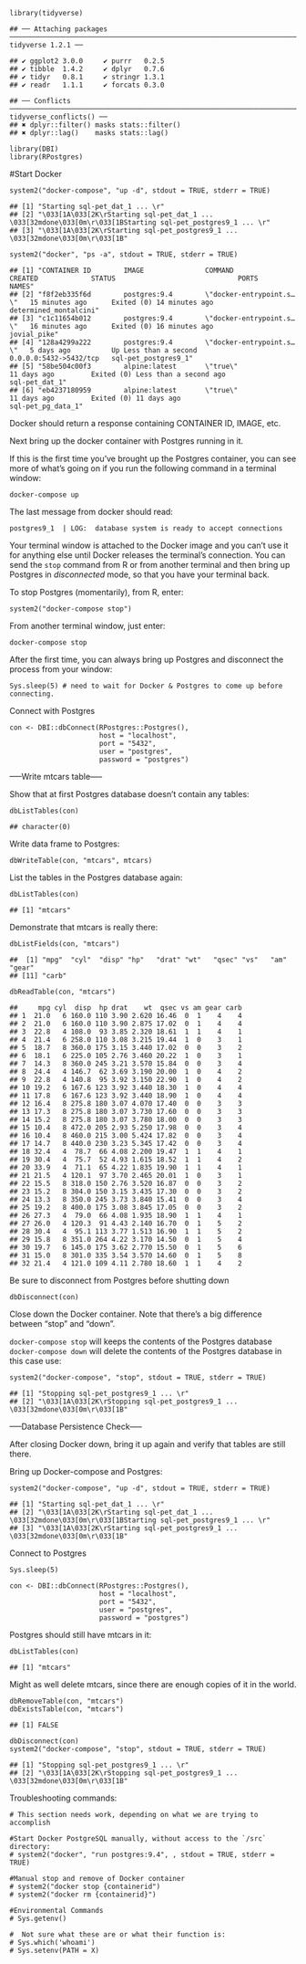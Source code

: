     library(tidyverse)

    ## ── Attaching packages ─────────────────────────────────────────────────────────────────────────────────────────────────────────────────── tidyverse 1.2.1 ──

    ## ✔ ggplot2 3.0.0     ✔ purrr   0.2.5
    ## ✔ tibble  1.4.2     ✔ dplyr   0.7.6
    ## ✔ tidyr   0.8.1     ✔ stringr 1.3.1
    ## ✔ readr   1.1.1     ✔ forcats 0.3.0

    ## ── Conflicts ────────────────────────────────────────────────────────────────────────────────────────────────────────────────────── tidyverse_conflicts() ──
    ## ✖ dplyr::filter() masks stats::filter()
    ## ✖ dplyr::lag()    masks stats::lag()

    library(DBI)
    library(RPostgres)

\#Start Docker

    system2("docker-compose", "up -d", stdout = TRUE, stderr = TRUE)

    ## [1] "Starting sql-pet_dat_1 ... \r"                                                                             
    ## [2] "\033[1A\033[2K\rStarting sql-pet_dat_1 ... \033[32mdone\033[0m\r\033[1BStarting sql-pet_postgres9_1 ... \r"
    ## [3] "\033[1A\033[2K\rStarting sql-pet_postgres9_1 ... \033[32mdone\033[0m\r\033[1B"

    system2("docker", "ps -a", stdout = TRUE, stderr = TRUE)

    ## [1] "CONTAINER ID        IMAGE               COMMAND                  CREATED             STATUS                              PORTS                    NAMES"                  
    ## [2] "f8f2eb335f6d        postgres:9.4        \"docker-entrypoint.s…\"   15 minutes ago      Exited (0) 14 minutes ago                                    determined_montalcini"
    ## [3] "c1c11654b012        postgres:9.4        \"docker-entrypoint.s…\"   16 minutes ago      Exited (0) 16 minutes ago                                    jovial_pike"          
    ## [4] "128a4299a222        postgres:9.4        \"docker-entrypoint.s…\"   5 days ago          Up Less than a second               0.0.0.0:5432->5432/tcp   sql-pet_postgres9_1"  
    ## [5] "58be504c00f3        alpine:latest       \"true\"                   11 days ago         Exited (0) Less than a second ago                            sql-pet_dat_1"        
    ## [6] "eb4237180959        alpine:latest       \"true\"                   11 days ago         Exited (0) 11 days ago                                       sql-pet_pg_data_1"

Docker should return a response containing CONTAINER ID, IMAGE, etc.

Next bring up the docker container with Postgres running in it.

If this is the first time you’ve brought up the Postgres container, you
can see more of what’s going on if you run the following command in a
terminal window:

`docker-compose up`

The last message from docker should read:

`postgres9_1  | LOG:  database system is ready to accept connections`

Your terminal window is attached to the Docker image and you can’t use
it for anything else until Docker releases the terminal’s connection.
You can send the `stop` command from R or from another terminal and then
bring up Postgres in *disconnected* mode, so that you have your terminal
back.

To stop Postgres (momentarily), from R, enter:

`system2("docker-compose stop")`

From another terminal window, just enter:

`docker-compose stop`

After the first time, you can always bring up Postgres and disconnect
the process from your window:

    Sys.sleep(5) # need to wait for Docker & Postgres to come up before connecting.

Connect with Postgres

    con <- DBI::dbConnect(RPostgres::Postgres(),
                          host = "localhost",
                          port = "5432",
                          user = "postgres",
                          password = "postgres")

—–Write mtcars table—–

Show that at first Postgres database doesn’t contain any tables:

    dbListTables(con)

    ## character(0)

Write data frame to Postgres:

    dbWriteTable(con, "mtcars", mtcars)

List the tables in the Postgres database again:

    dbListTables(con)

    ## [1] "mtcars"

Demonstrate that mtcars is really there:

    dbListFields(con, "mtcars")

    ##  [1] "mpg"  "cyl"  "disp" "hp"   "drat" "wt"   "qsec" "vs"   "am"   "gear"
    ## [11] "carb"

    dbReadTable(con, "mtcars")

    ##     mpg cyl  disp  hp drat    wt  qsec vs am gear carb
    ## 1  21.0   6 160.0 110 3.90 2.620 16.46  0  1    4    4
    ## 2  21.0   6 160.0 110 3.90 2.875 17.02  0  1    4    4
    ## 3  22.8   4 108.0  93 3.85 2.320 18.61  1  1    4    1
    ## 4  21.4   6 258.0 110 3.08 3.215 19.44  1  0    3    1
    ## 5  18.7   8 360.0 175 3.15 3.440 17.02  0  0    3    2
    ## 6  18.1   6 225.0 105 2.76 3.460 20.22  1  0    3    1
    ## 7  14.3   8 360.0 245 3.21 3.570 15.84  0  0    3    4
    ## 8  24.4   4 146.7  62 3.69 3.190 20.00  1  0    4    2
    ## 9  22.8   4 140.8  95 3.92 3.150 22.90  1  0    4    2
    ## 10 19.2   6 167.6 123 3.92 3.440 18.30  1  0    4    4
    ## 11 17.8   6 167.6 123 3.92 3.440 18.90  1  0    4    4
    ## 12 16.4   8 275.8 180 3.07 4.070 17.40  0  0    3    3
    ## 13 17.3   8 275.8 180 3.07 3.730 17.60  0  0    3    3
    ## 14 15.2   8 275.8 180 3.07 3.780 18.00  0  0    3    3
    ## 15 10.4   8 472.0 205 2.93 5.250 17.98  0  0    3    4
    ## 16 10.4   8 460.0 215 3.00 5.424 17.82  0  0    3    4
    ## 17 14.7   8 440.0 230 3.23 5.345 17.42  0  0    3    4
    ## 18 32.4   4  78.7  66 4.08 2.200 19.47  1  1    4    1
    ## 19 30.4   4  75.7  52 4.93 1.615 18.52  1  1    4    2
    ## 20 33.9   4  71.1  65 4.22 1.835 19.90  1  1    4    1
    ## 21 21.5   4 120.1  97 3.70 2.465 20.01  1  0    3    1
    ## 22 15.5   8 318.0 150 2.76 3.520 16.87  0  0    3    2
    ## 23 15.2   8 304.0 150 3.15 3.435 17.30  0  0    3    2
    ## 24 13.3   8 350.0 245 3.73 3.840 15.41  0  0    3    4
    ## 25 19.2   8 400.0 175 3.08 3.845 17.05  0  0    3    2
    ## 26 27.3   4  79.0  66 4.08 1.935 18.90  1  1    4    1
    ## 27 26.0   4 120.3  91 4.43 2.140 16.70  0  1    5    2
    ## 28 30.4   4  95.1 113 3.77 1.513 16.90  1  1    5    2
    ## 29 15.8   8 351.0 264 4.22 3.170 14.50  0  1    5    4
    ## 30 19.7   6 145.0 175 3.62 2.770 15.50  0  1    5    6
    ## 31 15.0   8 301.0 335 3.54 3.570 14.60  0  1    5    8
    ## 32 21.4   4 121.0 109 4.11 2.780 18.60  1  1    4    2

Be sure to disconnect from Postgres before shutting down

    dbDisconnect(con)

Close down the Docker container. Note that there’s a big difference
between “stop” and “down”.

`docker-compose stop` will keeps the contents of the Postgres database
`docker-compose down` will delete the contents of the Postgres database
in this case use:

    system2("docker-compose", "stop", stdout = TRUE, stderr = TRUE)

    ## [1] "Stopping sql-pet_postgres9_1 ... \r"                                          
    ## [2] "\033[1A\033[2K\rStopping sql-pet_postgres9_1 ... \033[32mdone\033[0m\r\033[1B"

—–Database Persistence Check—–

After closing Docker down, bring it up again and verify that tables are
still there.

Bring up Docker-compose and Postgres:

    system2("docker-compose", "up -d", stdout = TRUE, stderr = TRUE)

    ## [1] "Starting sql-pet_dat_1 ... \r"                                                                             
    ## [2] "\033[1A\033[2K\rStarting sql-pet_dat_1 ... \033[32mdone\033[0m\r\033[1BStarting sql-pet_postgres9_1 ... \r"
    ## [3] "\033[1A\033[2K\rStarting sql-pet_postgres9_1 ... \033[32mdone\033[0m\r\033[1B"

Connect to Postgres

    Sys.sleep(5)

    con <- DBI::dbConnect(RPostgres::Postgres(),
                          host = "localhost",
                          port = "5432",
                          user = "postgres",
                          password = "postgres")

Postgres should still have mtcars in it:

    dbListTables(con)

    ## [1] "mtcars"

Might as well delete mtcars, since there are enough copies of it in the
world.

    dbRemoveTable(con, "mtcars")
    dbExistsTable(con, "mtcars")

    ## [1] FALSE

    dbDisconnect(con)
    system2("docker-compose", "stop", stdout = TRUE, stderr = TRUE)

    ## [1] "Stopping sql-pet_postgres9_1 ... \r"                                          
    ## [2] "\033[1A\033[2K\rStopping sql-pet_postgres9_1 ... \033[32mdone\033[0m\r\033[1B"

Troubleshooting commands:

    # This section needs work, depending on what we are trying to accomplish

    #Start Docker PostgreSQL manually, without access to the `/src` directory:
    # system2("docker", "run postgres:9.4", , stdout = TRUE, stderr = TRUE)

    #Manual stop and remove of Docker container
    # system2("docker stop {containerid")
    # system2("docker rm {containerid}")

    #Environmental Commands
    # Sys.getenv()

    #  Not sure what these are or what their function is:
    # Sys.which('whoami')
    # Sys.setenv(PATH = X)
